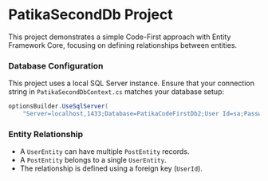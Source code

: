 # PatikaSecondDb Project

This project demonstrates a simple Code-First approach with Entity Framework Core, focusing on defining relationships between entities.

### Database Configuration
This project uses a local SQL Server instance. Ensure that your connection string in `PatikaSecondDbContext.cs` matches your database setup:

```csharp
optionsBuilder.UseSqlServer(
    "Server=localhost,1433;Database=PatikaCodeFirstDb2;User Id=sa;Password=YourStrong!Passw0rd;TrustServerCertificate=True;");
```


### Entity Relationship
- A `UserEntity` can have multiple `PostEntity` records.
- A `PostEntity` belongs to a single `UserEntity`.
- The relationship is defined using a foreign key (`UserId`).
